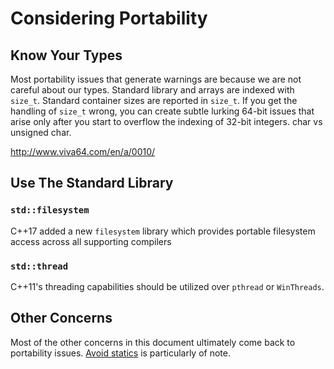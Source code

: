 # Considering Portability

## Know Your Types

Most portability issues that generate warnings are because we are not careful about our types. Standard library and arrays are indexed with `size_t`. Standard container sizes are reported in `size_t`. If you get the handling of `size_t` wrong, you can create subtle lurking 64-bit issues that arise only after you start to overflow the indexing of 32-bit integers. char vs unsigned char.

http://www.viva64.com/en/a/0010/

## Use The Standard Library

### `std::filesystem`

C++17 added a new `filesystem` library which provides portable filesystem access across all supporting compilers

### `std::thread`

C++11's threading capabilities should be utilized over `pthread` or `WinThreads`.

## Other Concerns

Most of the other concerns in this document ultimately come back to portability issues. [Avoid statics](07-Considering_Threadability.md#statics) is particularly of note.
